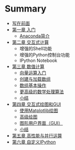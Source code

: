 # Summary

* [写在前面](README.md)
* [第一章 入门](1.0.chapter.md)
   * [Anaconda简介](1.1.intro_to_anaconda.md)
* [第二章 交互式计算](2.0.chapter.md)
   * 增强的Shell功能
   * 增强的Python控制台功能
   * IPython Notebook
* [第三章 数值计算](3.0.chapter.md)
   * [向量运算入门](3.1.a_primer_to_vector_computing.md)
   * [创建与加载数组](3.2.creating_and_loading_arrays.md)
   * [数组基本操作](3.3.working_with_arrays.md)
   * [更高级的数学处理算法](3.4.advanced_mathematical_processing.md)
   * [小结](3.5.summary.md)
* [第四章 交互式绘图和GUI](4.0.chapter.md)
   * [使用Matplotlib绘图](4.1.figures_with_matplotlib.md)
   * [高级绘图](4.2.advanced_figures_and_graphics.md)
   * [图形用户界面（GUI）](4.3.gui.md)
   * [小结](4.4.summary.md)
* [第五章 高性能与并行运算](chapter5.md)
* [第六章 自定义IPython](chapter6.md)

